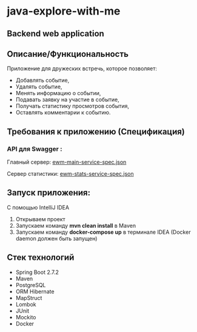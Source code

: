 # java-explore-with-me

## Backend web application

## Описание/Функциональность

Приложение для дружеских встречь, которое позволяет:
- Добавлять событие, 
- Удалять событие, 
- Менять информацию о событии, 
- Подавать заявку на участие в событие, 
- Получать статистику просмотров события, 
- Оставлять комментарии к событию.

## Требования к приложению (Спецификация) 
### API для Swagger :

Главный сервер: [ewm-main-service-spec.json](https://github.com/AlexKlinkov/explore-with-me/blob/main/ewm-main-service-spec.json)

Сервер статистики: [ewm-stats-service-spec.json](https://github.com/AlexKlinkov/explore-with-me/blob/main/ewm-stats-service-spec.json)

## Запуск приложения:

С помощью IntelliJ IDEA

1. Открываем проект
2. Запускаем команду **mvn clean install** в Maven
3. Запускаем команду **docker-compose up** в терминале IDEA (Docker daemon должен быть запущен)

## Стек технологий

- Spring Boot 2.7.2
- Maven
- PostgreSQL
- ORM Hibernate
- MapStruct
- Lombok
- JUnit
- Mockito
- Docker
